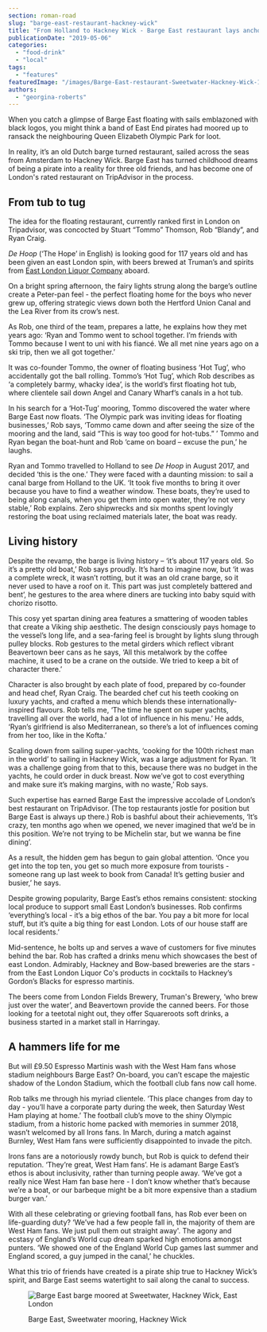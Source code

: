 ```yaml
---
section: roman-road
slug: "barge-east-restaurant-hackney-wick"
title: "From Holland to Hackney Wick - Barge East restaurant lays anchor"
publicationDate: "2019-05-06"
categories: 
  - "food-drink"
  - "local"
tags: 
  - "features"
featuredImage: "/images/Barge-East-restaurant-Sweetwater-Hackney-Wick-10.jpg"
authors: 
  - "georgina-roberts"
---
```


When you catch a glimpse of Barge East floating with sails emblazoned with black logos, you might think a band of East End pirates had moored up to ransack the neighbouring Queen Elizabeth Olympic Park for loot.

In reality, it’s an old Dutch barge turned restaurant, sailed across the seas from Amsterdam to Hackney Wick. Barge East has turned childhood dreams of being a pirate into a reality for three old friends, and has become one of London's rated restaurant on TripAdvisor in the process.

## From tub to tug

The idea for the floating restaurant, currently ranked first in London on Tripadvisor, was concocted by Stuart “Tommo” Thomson, Rob “Blandy”, and Ryan Craig.

_De Hoop_ (‘The Hope’ in English) is looking good for 117 years old and has been given an east London spin, with beers brewed at Truman’s and spirits from [East London Liquor Company](https://romanroadlondon.com/alex-wolpert-east-london-liquor-company/) aboard.

On a bright spring afternoon, the fairy lights strung along the barge’s outline create a Peter-pan feel - the perfect floating home for the boys who never grew up, offering strategic views down both the Hertford Union Canal and the Lea River from its crow’s nest.

As Rob, one third of the team, prepares a latte, he explains how they met years ago: ‘Ryan and Tommo went to school together. I’m friends with Tommo because I went to uni with his fiancé. We all met nine years ago on a ski trip, then we all got together.’

It was co-founder Tommo, the owner of floating business ‘Hot Tug’, who accidentally got the ball rolling. Tommo’s ‘Hot Tug’, which Rob describes as ‘a completely barmy, whacky idea’, is the world’s first floating hot tub, where clientele sail down Angel and Canary Wharf’s canals in a hot tub.

In his search for a ‘Hot-Tug’ mooring, Tommo discovered the water where Barge East now floats. ‘The Olympic park was inviting ideas for floating businesses,’ Rob says, ‘Tommo came down and after seeing the size of the mooring and the land, said “This is way too good for hot-tubs.” ’ Tommo and Ryan began the boat-hunt and Rob ‘came on board – excuse the pun,’ he laughs.

Ryan and Tommo travelled to Holland to see _De Hoop_ in August 2017, and decided ‘this is the one.’ They were faced with a daunting mission: to sail a canal barge from Holland to the UK. ‘It took five months to bring it over because you have to find a weather window. These boats, they’re used to being along canals, when you get them into open water, they’re not very stable,’ Rob explains. Zero shipwrecks and six months spent lovingly restoring the boat using reclaimed materials later, the boat was ready.

## Living history

Despite the revamp, the barge is living history – ‘it’s about 117 years old. So it’s a pretty old boat,’ Rob says proudly. It’s hard to imagine now, but ‘it was a complete wreck, it wasn’t rotting, but it was an old crane barge, so it never used to have a roof on it. This part was just completely battered and bent’, he gestures to the area where diners are tucking into baby squid with chorizo risotto.

This cosy yet spartan dining area features a smattering of wooden tables that create a Viking ship aesthetic. The design consciously pays homage to the vessel’s long life, and a sea-faring feel is brought by lights slung through pulley blocks. Rob gestures to the metal girders which reflect vibrant Beavertown beer cans as he says, ‘All this metalwork by the coffee machine, it used to be a crane on the outside. We tried to keep a bit of character there.’

Character is also brought by each plate of food, prepared by co-founder and head chef, Ryan Craig. The bearded chef cut his teeth cooking on luxury yachts, and crafted a menu which blends these internationally-inspired flavours. Rob tells me, ‘The time he spent on super yachts, travelling all over the world, had a lot of influence in his menu.’ He adds, ‘Ryan’s girlfriend is also Mediterranean, so there’s a lot of influences coming from her too, like in the Kofta.’

Scaling down from sailing super-yachts, ‘cooking for the 100th richest man in the world’ to sailing in Hackney Wick, was a large adjustment for Ryan. ‘It was a challenge going from that to this, because there was no budget in the yachts, he could order in duck breast. Now we’ve got to cost everything and make sure it’s making margins, with no waste,’ Rob says.

Such expertise has earned Barge East the impressive accolade of London’s best restaurant on TripAdvisor. (The top restaurants jostle for position but Barge East is always up there.) Rob is bashful about their achievements, ‘It’s crazy, ten months ago when we opened, we never imagined that we’d be in this position. We’re not trying to be Michelin star, but we wanna be fine dining’.

As a result, the hidden gem has begun to gain global attention. ‘Once you get into the top ten, you get so much more exposure from tourists - someone rang up last week to book from Canada! It’s getting busier and busier,’ he says.

Despite growing popularity, Barge East’s ethos remains consistent: stocking local produce to support small East London’s businesses. Rob confirms ‘everything’s local - it’s a big ethos of the bar. You pay a bit more for local stuff, but it’s quite a big thing for east London. Lots of our house staff are local residents.’

Mid-sentence, he bolts up and serves a wave of customers for five minutes behind the bar. Rob has crafted a drinks menu which showcases the best of east London. Admirably, Hackney and Bow-based breweries are the stars - from the East London Liquor Co's products in cocktails to Hackney’s Gordon’s Blacks for espresso martinis.

The beers come from London Fields Brewery, Truman's Brewery, ‘who brew just over the water’, and Beavertown provide the canned beers. For those looking for a teetotal night out, they offer Squareroots soft drinks, a business started in a market stall in Harringay.

## A hammers life for me

But will £9.50 Espresso Martinis wash with the West Ham fans whose stadium neighbours Barge East? On-board, you can’t escape the majestic shadow of the London Stadium, which the football club fans now call home.

Rob talks me through his myriad clientele. ‘This place changes from day to day - you’ll have a corporate party during the week, then Saturday West Ham playing at home.’ The football club’s move to the shiny Olympic stadium, from a historic home packed with memories in summer 2018, wasn’t welcomed by all Irons fans. In March, during a match against Burnley, West Ham fans were sufficiently disappointed to invade the pitch.

Irons fans are a notoriously rowdy bunch, but Rob is quick to defend their reputation. ‘They’re great, West Ham fans’. He is adamant Barge East’s ethos is about inclusivity, rather than turning people away. ‘We’ve got a really nice West Ham fan base here - I don’t know whether that’s because we’re a boat, or our barbeque might be a bit more expensive than a stadium burger van.’

With all these celebrating or grieving football fans, has Rob ever been on life-guarding duty? ‘We’ve had a few people fall in, the majority of them are West Ham fans. We just pull them out straight away'. The agony and ecstasy of England’s World cup dream sparked high emotions amongst punters. ‘We showed one of the England World Cup games last summer and England scored, a guy jumped in the canal,’ he chuckles.

What this trio of friends have created is a pirate ship true to Hackney Wick’s spirit, and Barge East seems watertight to sail along the canal to success.

<figure>

![Barge East barge moored at Sweetwater, Hackney Wick, East London](/images/Barge-East-restaurant-Sweetwater-Hackney-Wick-05-1024x683.jpg)

<figcaption>

Barge East, Sweetwater mooring, Hackney Wick

</figcaption>

</figure>
